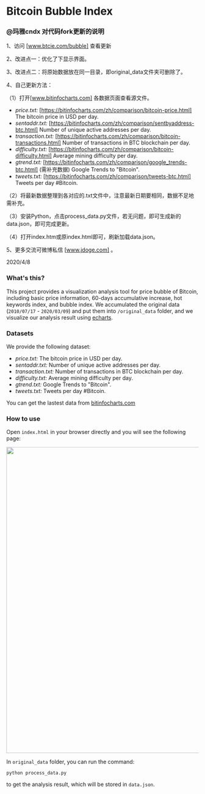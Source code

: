 # Bitcoin Bubble Index

### @玛雅cndx 对代码fork更新的说明

1、访问 [www.btcie.com/bubble] 查看更新

2、改进点一：优化了下显示界面。

3、改进点二：将原始数据放在同一目录，即original_data文件夹可删除了。

4、自己更新方法：

（1）打开[www.bitinfocharts.com] 各数据页面查看源文件。
 - *price.txt:* [https://bitinfocharts.com/zh/comparison/bitcoin-price.html] The bitcoin price in USD per day. 
 - *sentaddr.txt:* [https://bitinfocharts.com/zh/comparison/sentbyaddress-btc.html] Number of unique active addresses per day. 
 - *transaction.txt:* [https://bitinfocharts.com/zh/comparison/bitcoin-transactions.html] Number of transactions in BTC blockchain per day. 
 - *difficulty.txt:* [https://bitinfocharts.com/zh/comparison/bitcoin-difficulty.html] Average mining difficulty per day. 
 - *gtrend.txt:* [https://bitinfocharts.com/zh/comparison/google_trends-btc.html] (需补充数据) Google Trends to "Bitcoin".
 - *tweets.txt:* [https://bitinfocharts.com/zh/comparison/tweets-btc.html] Tweets per day #Bitcoin.

（2）将最新数据整理到各对应的.txt文件中，注意最新日期要相同，数据不足地需补充。

（3）安装Python，点击process_data.py文件，若无问题，即可生成新的data.json，即可完成更新。

（4）打开index.htm或原index.html即可，刷新加载data.json。

5、更多交流可微博私信 [www.jdoge.com] 。

2020/4/8


### What's this?

This project provides a visualization analysis tool for price bubble of Bitcoin, including basic price information, 60-days accumulative increase, hot keywords index, and bubble index. We accumulated the original data (`2010/07/17` - `2020/03/09`) and put them into `/original_data` folder, and we visualize our analysis result using [echarts][1].

### Datasets

We provide the following dataset:

 - *price.txt:* The bitcoin price in USD per day. 
 - *sentaddr.txt:* Number of unique active addresses per day. 
 - *transaction.txt:* Number of transactions in BTC blockchain per day. 
 - *difficulty.txt:* Average mining difficulty per day. 
 - *gtrend.txt:* Google Trends to "Bitcoin".
 - *tweets.txt:* Tweets per day #Bitcoin.

You can get the lastest data from [bitinfocharts.com][2]

### How to use

Open `index.html` in your browser directly and you will see the following page:

<img src="https://github.com/aksnzhy/bitcoin-bubble-index/blob/master/index.png" width = "800"/>

In `original_data` folder, you can run the command:

```
python process_data.py
```

to get the analysis result, which will be stored in `data.json`.


  [1]: https://github.com/apache/incubator-echarts
  [2]: https://bitinfocharts.com/comparison/bitcoin-transactions.html
